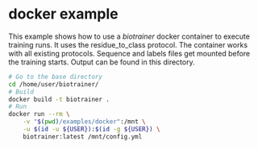 # docker example

This example shows how to use a *biotrainer* docker container to execute training runs. It uses the residue_to_class
protocol. The container works with all existing protocols.
Sequence and labels files get mounted before the training starts. Output can be found in this directory.

```bash
# Go to the base directory
cd /home/user/biotrainer/  
# Build
docker build -t biotrainer .
# Run
docker run --rm \
    -v "$(pwd)/examples/docker":/mnt \
    -u $(id -u ${USER}):$(id -g ${USER}) \
    biotrainer:latest /mnt/config.yml
```